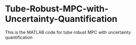 # Tube-Robust-MPC-with-Uncertainty-Quantification
This is the MATLAB code for tube robust MPC with uncertainty quantification
